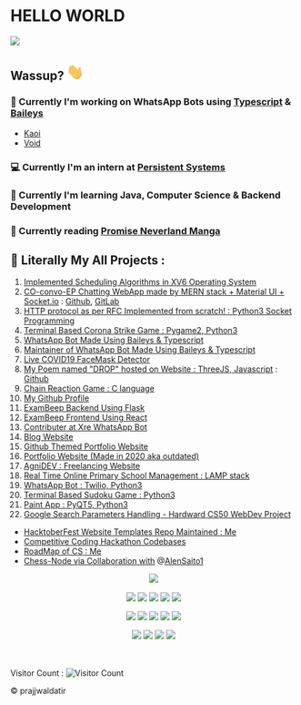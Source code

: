 # HELLO WORLD
<img src="https://media1.tenor.com/images/51e99cb402bc25786d4862f4bbc4135f/tenor.gif?itemid=19733803" width="600">

## Wassup? <img src="./assets/wave.gif" width="30px">

### 🤖 Currently I'm working on WhatsApp Bots using [Typescript](https://github.com/Microsoft/TypeScript) & [Baileys](https://github.com/adiwajshing/Baileys)
- [Kaoi](https://github.com/PrajjwalDatir/Kaoi)
- [Void](https://github.com/Synthesized-Infinity/Whatsapp-Botto-Void) 

### 💻 Currently I'm an intern at [Persistent Systems](https://www.persistent.com/)

### 🚀 Currently I'm learning Java, Computer Science & Backend Development

### 📖 Currently reading [Promise Neverland Manga](https://promisedneverland.com/manga-en/the-promised-neverland-chapter-1/)

## 👾 Literally My All Projects :
1. [Implemented Scheduling Algorithms in XV6 Operating System](https://github.com/PrajjwalDatir/xv6-scheduling)
2. [CO-convo-EP Chatting WebApp made by MERN stack + Material UI + Socket.io](https://github.com/PrajjwalDatir/CO-convo-EP) : [Github](https://github.com/PrajjwalDatir/CO-convo-EP), [GitLab](https://gitlab.com/prajjwaldatir/CO-convo-EP)
3. [HTTP protocol as per RFC Implemented from scratch! : Python3 Socket Programming](https://github.com/PrajjwalDatir/HTTP-Prajjwal)
4. [Terminal Based Corona Strike Game : Pygame2, Python3](https://github.com/PrajjwalDatir/CoronaStrike)
5. [WhatsApp Bot Made Using Baileys & Typescript](https://github.com/PrajjwalDatir/Kaoi)
6. [Maintainer of WhatsApp Bot Made Using Baileys & Typescript](https://github.com/PrajjwalDatir/Whatsapp-Botto-Void)
7. [Live COVID19 FaceMask Detector ](https://github.com/PrajjwalDatir/Live-COVID19-Face-Mask-detector)
8. [My Poem named "DROP" hosted on Website : ThreeJS, Javascript](https://three-js-prajjwal.vercel.app/) : [Github](https://github.com/PrajjwalDatir/threeJS-PoemDrop)
9. [Chain Reaction Game : C language](https://github.com/PrajjwalDatir/Chain-Reaction-Game)
10. [My Github Profile](https://github.com/PrajjwalDatir/PrajjwalDatir)
11. [ExamBeep Backend Using Flask](https://github.com/PrajjwalDatir/Exam_Beep_Backend)
12. [ExamBeep Frontend Using React](https://github.com/PrajjwalDatir/Exam_Beep_Frontend)
13. [Contributer at Xre WhatsApp Bot](https://github.com/Synthesized-Infinity/Whatsapp-Botto-Xre)
14. [Blog Website](https://datir.netlify.app/)
15. [Github Themed Portfolio Website](https://prajjwaldatir.github.io/PersonalWebsite/)
16. [Portfolio Website (Made in 2020 aka outdated)](https://prajjwal.netlify.app/)
17. [AgniDEV : Freelancing Website](https://prajjwaldatir.github.io/AgniDEV/)
18. [Real Time Online Primary School Management : LAMP stack](https://github.com/PrajjwalDatir/Primary-School-Management-System)
19. [WhatsApp Bot : Twilio, Python3](https://github.com/PrajjwalDatir/A.V.E.WhatsApp-bot)
22. [Terminal Based Sudoku Game : Python3](https://github.com/PrajjwalDatir/basicSudoku)
23. [Paint App : PyQT5, Python3](https://github.com/PrajjwalDatir/PaintPyQT5)
24. [Google Search Parameters Handling - Hardward CS50 WebDev Project](https://prajjwaldatir.github.io/Harvard-Projects/)


- [HacktoberFest Website Templates Repo Maintained : Me](https://github.com/PrajjwalDatir/WebsiteTemplates)
- [Competitive Coding Hackathon Codebases](https://github.com/PrajjwalDatir/Hackathon2020)
- [RoadMap of CS : Me](https://github.com/PrajjwalDatir/RoadMap-to-Mastery)
- [Chess-Node via Collaboration with](https://github.com/AlenSaito1/chess-node) @[AlenSaito1](https://github.com/AlenSaito1)

<!-- Stats Dashboard -->
<p align = "center">
  <img src = "https://github-readme-stats.vercel.app/api?username=PrajjwalDatir&show_icons=true&theme=radical&line_height=40&count_private=true&cache_seconds=1800&title_color=red&include_all_commits=true">
  
</p>

<p align="center">
<!-- ReactJS -->
<img src="https://img.shields.io/badge/react%20-%2320232a.svg?&style=for-the-badge&logo=react&logoColor=%2361DAFB"/>
<!-- Flask -->
<img src="https://img.shields.io/badge/flask%20-%23000.svg?&style=for-the-badge&logo=flask&logoColor=white"/>
<!-- MongoDB -->
<img src ="https://img.shields.io/badge/MongoDB-%234ea94b.svg?&style=for-the-badge&logo=mongodb&logoColor=white"/>
<!-- ExpressJS -->
<img src="https://img.shields.io/badge/express.js%20-%23404d59.svg?&style=for-the-badge"/>
<!-- NodeJS -->
<img src="https://img.shields.io/badge/node.js%20-%2343853D.svg?&style=for-the-badge&logo=node.js&logoColor=white"/>
</p>

<p align="center">
<!-- TS -->
<img src="https://img.shields.io/badge/typescript%20-%23007ACC.svg?&style=for-the-badge&logo=typescript&logoColor=white"/>
<!-- JS -->
<img src="https://img.shields.io/badge/javascript%20-%23323330.svg?&style=for-the-badge&logo=javascript&logoColor=%23F7DF1E"/>
<!-- Python3 -->
<img src="https://img.shields.io/badge/python%20-%2314354C.svg?&style=for-the-badge&logo=python&logoColor=white"/>
<!-- C -->
<img src="https://img.shields.io/badge/c%20-%2300599C.svg?&style=for-the-badge&logo=c&logoColor=white"/>
<!-- Shell script -->
<img src="https://img.shields.io/badge/shell_script%20-%23121011.svg?&style=for-the-badge&logo=gnu-bash&logoColor=white"/>
</p>

<p align="center">
<!-- Blender -->
<img src="https://img.shields.io/badge/blender%20-%23F5792A.svg?&style=for-the-badge&logo=blender&logoColor=white"/>
<!-- Git -->
<img src="https://img.shields.io/badge/git%20-%23F05033.svg?&style=for-the-badge&logo=git&logoColor=white"/>
<!-- Heroku -->
<img src="https://img.shields.io/badge/heroku%20-%23430098.svg?&style=for-the-badge&logo=heroku&logoColor=white"/>
<!-- Docker -->
<img src="https://img.shields.io/badge/docker%20-%230db7ed.svg?&style=for-the-badge&logo=docker&logoColor=white"/>

</p>

</br></br>
Visitor Count : ![Visitor Count](https://profile-counter.glitch.me/{Prajjwaldatir}/count.svg)

:copyright: prajjwaldatir

